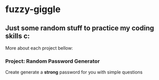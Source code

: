 # fuzzy-giggle

## Just some random stuff to practice my coding skills c:

More about each project bellow:

### Project: Random Password Generator

Create generate a **strong** password for you with simple questions

